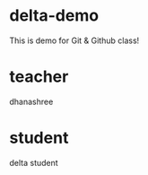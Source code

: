 # delta-demo
This is demo for Git &amp; Github class!

# teacher
dhanashree

# student
delta student